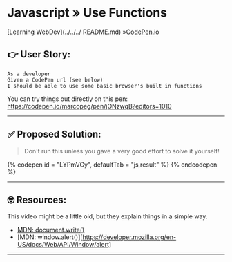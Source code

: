 # Javascript » Use Functions
[Learning WebDev](../../../ README.md) »[CodePen.io](../README.md)

## 👉 User Story:

```
As a developer
Given a CodePen url (see below)
I should be able to use some basic browser's built in functions
```

You can try things out directly on this pen:
https://codepen.io/marcopeg/pen/jONzwqB?editors=1010

---

## ✅ Proposed Solution:

> Don't run this unless you gave a very good effort to solve it yourself!

{% codepen id = "LYPmVGy", defaultTab = "js,result" %} {% endcodepen %}

---

## 🤓 Resources:

This video might be a little old, but they explain things in a simple way.

- [MDN: document.write()](https://developer.mozilla.org/en-US/docs/Web/API/Document/write)
- [MDN: window.alert()][https://developer.mozilla.org/en-US/docs/Web/API/Window/alert]

---
